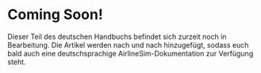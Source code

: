 # Coming Soon!

Dieser Teil des deutschen Handbuchs befindet sich zurzeit noch in Bearbeitung. Die Artikel werden nach und nach hinzugefügt, sodass euch bald auch eine deutschsprachige AirlineSim-Dokumentation zur Verfügung steht.

